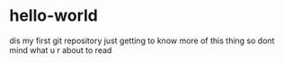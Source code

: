 # hello-world
dis my first git repository
just getting to know more of this thing so dont mind what u r about to read 
